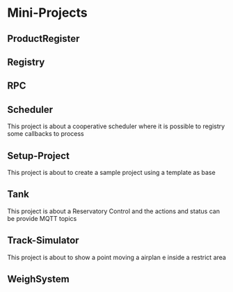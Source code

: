 # Mini-Projects

## ProductRegister
## Registry
## RPC
## Scheduler
This project is about a cooperative scheduler where it is possible to registry some callbacks to process

## Setup-Project
This project is about to create a sample project using a template as base

## Tank
This project is about a Reservatory Control and the actions and status can be provide MQTT topics

## Track-Simulator
This project is about to show a point moving a airplan e inside a restrict area

## WeighSystem
